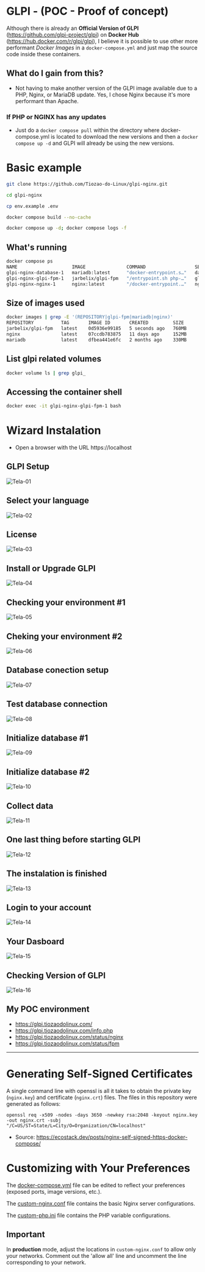 # GLPI - (POC - Proof of concept)

Although there is already an **Official Version of GLPI** (https://github.com/glpi-project/glpi) on **Docker Hub** (https://hub.docker.com/r/glpi/glpi), I believe it is possible to use other more performant *Docker Images* in a `docker-compose.yml` and just map the source code inside these containers.

## What do I gain from this?
- Not having to make another version of the GLPI image available due to a PHP, Nginx, or MariaDB update. Yes, I chose Nginx because it's more performant than Apache.

### If PHP or NGINX has any updates
- Just do a `docker compose pull` within the directory where docker-compose.yml is located to download the new versions and then a `docker compose up -d` and GLPI will already be using the new versions.

# Basic example
```bash
git clone https://github.com/Tiozao-do-Linux/glpi-nginx.git

cd glpi-nginx

cp env.example .env

docker compose build --no-cache

docker compose up -d; docker compose logs -f
```

## What's running
```bash
docker compose ps
NAME                    IMAGE               COMMAND                  SERVICE    CREATED         STATUS         PORTS
glpi-nginx-database-1   mariadb:latest      "docker-entrypoint.s…"   database   3 seconds ago   Up 2 seconds   3306/tcp
glpi-nginx-glpi-fpm-1   jarbelix/glpi-fpm   "/entrypoint.sh php-…"   glpi-fpm   3 seconds ago   Up 1 second    9000/tcp
glpi-nginx-nginx-1      nginx:latest        "/docker-entrypoint.…"   nginx      3 seconds ago   Up 1 second    0.0.0.0:80->80/tcp, [::]:80->80/tcp, 0.0.0.0:443->443/tcp, [::]:443->443/tcp
```

## Size of images used
```bash
docker images | grep -E '(REPOSITORY|glpi-fpm|mariadb|nginx)'
REPOSITORY          TAG       IMAGE ID       CREATED         SIZE
jarbelix/glpi-fpm   latest    0d5936e99185   5 seconds ago   760MB
nginx               latest    07ccdb783875   11 days ago     152MB
mariadb             latest    dfbea441e6fc   2 months ago    330MB
```

## List glpi related volumes
```bash
docker volume ls | grep glpi_
```

## Accessing the container shell
```bash
docker exec -it glpi-nginx-glpi-fpm-1 bash
```

# Wizard Instalation

* Open a browser with the URL https://localhost

## GLPI Setup

![Tela-01](screenshots/glpi-page-01.png)

## Select your language

![Tela-02](screenshots/glpi-page-02.png)

## License

![Tela-03](screenshots/glpi-page-03.png)

## Install or Upgrade GLPI

![Tela-04](screenshots/glpi-page-04.png)

## Checking your environment #1

![Tela-05](screenshots/glpi-page-05.png)

## Cheking your environment #2

![Tela-06](screenshots/glpi-page-06.png)

## Database conection setup

![Tela-07](screenshots/glpi-page-07.png)

## Test database connection

![Tela-08](screenshots/glpi-page-08.png)

## Initialize database #1

![Tela-09](screenshots/glpi-page-09.png)

## Initialize database #2

![Tela-10](screenshots/glpi-page-10.png)

## Collect data

![Tela-11](screenshots/glpi-page-11.png)

## One last thing before starting GLPI

![Tela-12](screenshots/glpi-page-12.png)

## The instalation is finished

![Tela-13](screenshots/glpi-page-13.png)

## Login to your account

![Tela-14](screenshots/glpi-page-14.png)

## Your Dasboard

![Tela-15](screenshots/glpi-page-15.png)

## Checking Version of GLPI

![Tela-16](screenshots/glpi-page-16.png)


## My POC environment

* https://glpi.tiozaodolinux.com/
* https://glpi.tiozaodolinux.com/info.php
* https://glpi.tiozaodolinux.com/status/nginx
* https://glpi.tiozaodolinux.com/status/fpm

-----

# Generating Self-Signed Certificates

A single command line with openssl is all it takes to obtain the private key (`nginx.key`) and certificate (`nginx.crt`) files. The files in this repository were generated as follows:
```
openssl req -x509 -nodes -days 3650 -newkey rsa:2048 -keyout nginx.key -out nginx.crt -subj "/C=US/ST=State/L=City/O=Organization/CN=localhost"
```
* Source: https://ecostack.dev/posts/nginx-self-signed-https-docker-compose/

# Customizing with Your Preferences

The [docker-compose.yml](docker-compose.yml) file can be edited to reflect your preferences (exposed ports, image versions, etc.).

The [custom-nginx.conf](custom-nginx.conf) file contains the basic Nginx server configurations.

The [custom-php.ini](custom-php.ini) file contains the PHP variable configurations.

## Important

In **production** mode, adjust the locations in `custom-nginx.conf` to allow only your networks. Comment out the 'allow all' line and uncomment the line corresponding to your network.
